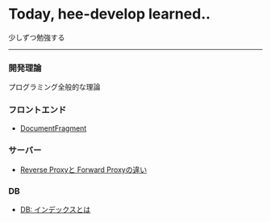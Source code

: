 # Today, hee-develop learned..

少しずつ勉強する

---

### 開発理論

プログラミング全般的な理論

<!-- - [DRY-KISS-YAGNI](./development-theory/dry-kiss-yagni.html)
- [덕 타이핑(Duck typing)](./development-theory/duck-typing.html)
- [함수형 프로그래밍](./development-theory/functional-programming.html)
- [동적 프로그래밍(DP)](./development-theory/dynamic-programming.html) -->

### フロントエンド
- [DocumentFragment](./frontend/document-fragment.html)
<!-- - [마이크로 프론트엔드](./frontend/micro-frontend.html)
- [프론트엔드 서버](./frontend/frontend-server.html) -->

<!-- ### Javascript -->
<!-- - [Javascript 다시 공부하기](./javascript/study-javascript.html)
- [전역 Error 캐치하기](./javascript/catch-global-error.html)
- [불변 객체](./javascript/immutable-object.html) -->

### サーバー
<!-- - [마이크로서비스](./server/microservice.html)
- [도커](./server/docker.html) -->
- [Reverse Proxyと Forward Proxyの違い](./server/reverse-proxy-forward-proxy.html)

### DB
- [DB: インデックスとは](./database/database-index.html)

<!-- ### Git -->
<!-- - [Git 공부하기](./git/study-git.html)
- [Git reflog는 로컬 저장소의 변경 값을 저장하는 로그이다](./git/reflog-is-only-used-in-local-repo.html)
- [Git reset --hard를 쓸 땐 조심하자](./git/be-careful-when-using-hard-reset.html) -->

<!-- ### 기타 -->
<!-- - [일본 IT업계에서 사용하는 단어 모음](./etc/engineering-words-in-japan.html) -->
